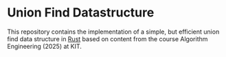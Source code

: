 # Union Find Datastructure

This repository contains the implementation of a simple, but efficient union find data structure in [Rust](https://www.rust-lang.org/) based on content from the course Algorithm Engineering (2025) at KIT.

